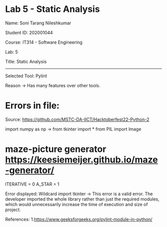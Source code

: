 # Lab 5 - Static Analysis


Name: Soni Tarang Nileshkumar

Student ID: 202001044

Course: IT314 - Software Engineering

Lab: 5 

Title: Static Analysis

---------------------------------------------------------------------------------------------





Selected Tool: Pylint

Reason → Has many features over other tools.


<h1>Errors in file: </h1>

Source:  https://github.com/MSTC-DA-IICT/Hacktoberfest22-Python-2


import numpy as np
-> from tkinter import *
from PIL import Image

# maze-picture generator https://keesiemeijer.github.io/maze-generator/

ITERATIVE = 0
A_STAR = 1


  Error displayed: Wildcard import tkinter
-> This error is a valid error. The developer imported the whole library rather than just the required modules, which would unnecessarily increase the time of execution and size of project.




References:
  1.https://www.geeksforgeeks.org/pylint-module-in-python/
